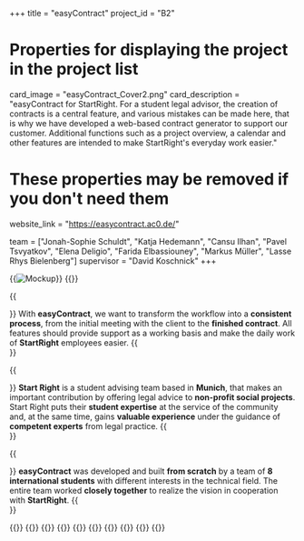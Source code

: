 +++
title = "easyContract"
project_id = "B2"

# Properties for displaying the project in the project list
card_image = "easyContract_Cover2.png"
card_description = "easyContract for StartRight. For a student legal advisor, the creation of contracts is a central feature, and various mistakes can be made here, that is why we have developed a web-based contract generator to support our customer. Additional functions such as a project overview, a calendar and other features are intended to make StartRight's everyday work easier."

# These properties may be removed if you don't need them
website_link = "https://easycontract.ac0.de/"


team = ["Jonah-Sophie Schuldt", "Katja Hedemann", "Cansu Ilhan", "Pavel Tsvyatkov", "Elena Deligio", "Farida Elbassiouney", "Markus Müller", "Lasse Rhys Bielenberg"]
supervisor = "David Koschnick"
+++

{{<image src="mockup_index.png" alt="Mockup" >}}
{{<mediathek id="3cbd1f4b84ffade971e4c5aa80385f3b">}}




{{<section title="Our Goal">}}
With **easyContract**, we want to transform the workflow into a **consistent process**, from the initial meeting with the client to the **finished contract**. All features should provide support as a working basis and make the daily work of **StartRight** employees easier.
{{</section>}}

{{<section title="Our Partner">}}
**Start Right** is a student advising team based in **Munich**, that makes an important contribution by offering legal advice to **non-profit social projects**. Start Right puts their **student expertise** at the service of the community and, at the same time, gains **valuable experience** under the guidance of **competent experts** from legal practice.
{{</section>}}

{{<section title="The Team">}}
**easyContract** was developed and built **from scratch** by a team of **8 international students** with different interests in the technical field.
The entire team worked **closely together** to realize the vision in cooperation with **StartRight**.
{{</section >}}

{{<gallery>}}
{{<team-member image="jonah.jpeg" name="Jonah">}}
{{<team-member image="katja.jpeg" name="Katja">}}
{{<team-member image="cansu.jpeg" name="Cansu">}}
{{<team-member image="pavel.jpeg" name="Pavel">}}
{{<team-member image="elena.jpg" name="Elena">}}
{{<team-member image="farida.jpeg" name="Farida">}}
{{<team-member image="markus.png" name="Markus">}}
{{<team-member image="lasse.jpeg" name="Lasse">}}
{{</gallery>}}
